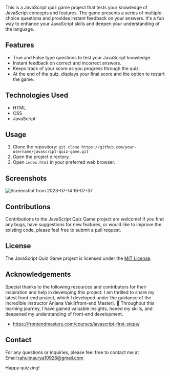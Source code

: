 
This is a JavaScript quiz game project that tests your knowledge of JavaScript concepts and features. The game presents a series of multiple-choice questions and provides instant feedback on your answers. It's a fun way to enhance your JavaScript skills and deepen your understanding of the language.



## Features

- True and False type questions to test your JavaScript knowledge.
- Instant feedback on correct and incorrect answers.
- Keeps track of your score as you progress through the quiz.
- At the end of the quiz, displays your final score and the option to restart the game.

## Technologies Used

- HTML
- CSS
- JavaScript

## Usage

1. Clone the repository: `git clone https://github.com/your-username/javascript-quiz-game.git`
2. Open the project directory.
3. Open `index.html` in your preferred web browser.

## Screenshots

![Screenshot from 2023-07-14 16-07-37](https://github.com/Rahul577503/JsQuizz-Game/assets/82811506/870f939d-361b-4b7d-b26a-f943bb0b1651)









## Contributions

Contributions to the JavaScript Quiz Game project are welcome! If you find any bugs, have suggestions for new features, or would like to improve the existing code, please feel free to submit a pull request.

## License

The JavaScript Quiz Game project is licensed under the [MIT License](https://chat.openai.com/LICENSE).

## Acknowledgements

Special thanks to the following resources and contributors for their inspiration and help in developing this project:
I am thrilled to share my latest front-end project, which I developed under the guidance of the incredible instructor Anjana Vakil(front-end Master). 🌟 Throughout this learning journey, I have gained valuable insights, honed my skills, and deepened my understanding of front-end development.

- https://frontendmasters.com/courses/javascript-first-steps/

## Contact

For any questions or inquiries, please feel free to contact me at Email:rahulmaurya10926@gmail.com

Happy quizzing!
